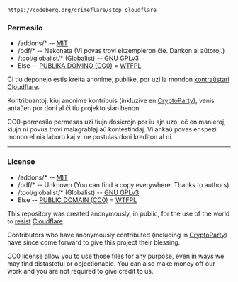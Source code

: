 `https://codeberg.org/crimeflare/stop_cloudflare`


### Permesilo

* /addons/* -- [MIT](https://eo.wikipedia.org/wiki/MIT-permesilo)
* /pdf/* -- Nekonata (Vi povas trovi ekzempleron ĉie. Dankon al aŭtoroj.)
* /tool/globalist/* (Globalist) -- [GNU GPLv3](https://eo.wikipedia.org/wiki/%C4%9Cenerala_Publika_Permesilo_de_GNU)
* Else -- [PUBLIKA DOMINO (CC0)](https://web.archive.org/web/https://creativecommons.org/share-your-work/public-domain/cc0/) = [WTFPL](http://www.wtfpl.net/about/)


Ĉi tiu deponejo estis kreita anonime, publike, por uzi la mondon [kontraŭstari](https://dw.expert/2020/06/13/the-dark-side-of-google-interview-with-ex-employee-of-the-company-zach-vorhies/) [Cloudflare](https://www.cloudflare.com/).
  
Kontribuantoj, kiuj anonime kontribuis (inkluzive en [CryptoParty](https://cryptoparty.at/cryptoparty_wien_53)), venis antaŭen por doni al ĉi tiu projekto sian benon. 

CC0-permesilo permesas uzi tiujn dosierojn por iu ajn uzo, eĉ en manieroj, kiujn ni povus trovi malagrablaj aŭ kontestindaj. Vi ankaŭ povas enspezi monon el nia laboro kaj vi ne postulas doni krediton al ni.


-----

### License

* /addons/* -- [MIT](https://en.wikipedia.org/wiki/MIT_License)
* /pdf/* -- Unknown (You can find a copy everywhere. Thanks to authors)
* /tool/globalist/* (Globalist) -- [GNU GPLv3](https://en.wikipedia.org/wiki/GNU_General_Public_License)
* Else -- [PUBLIC DOMAIN (CC0)](https://web.archive.org/web/https://creativecommons.org/share-your-work/public-domain/cc0/) = [WTFPL](http://www.wtfpl.net/about/)


This repository was created anonymously, in public, for the use of the world to [resist](https://dw.expert/2020/06/13/the-dark-side-of-google-interview-with-ex-employee-of-the-company-zach-vorhies/) [Cloudflare](https://www.cloudflare.com/).
  
Contributors who have anonymously contributed (including in [CryptoParty](https://cryptoparty.at/cryptoparty_wien_53)) have since come forward to give this project their blessing. 

CC0 license allow you to use those files for any purpose, even in ways we may find distasteful or objectionable. You can also make money off our work and you are not required to give credit to us.
